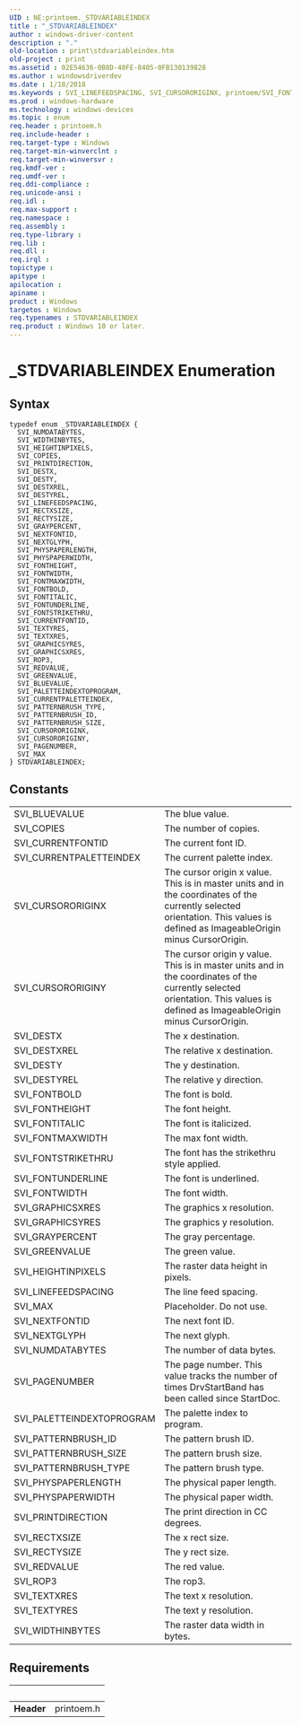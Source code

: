 ```yaml
---
UID : NE:printoem._STDVARIABLEINDEX
title : "_STDVARIABLEINDEX"
author : windows-driver-content
description : "."
old-location : print\stdvariableindex.htm
old-project : print
ms.assetid : 02E54636-0B8D-40FE-8405-0FB130139828
ms.author : windowsdriverdev
ms.date : 1/18/2018
ms.keywords : SVI_LINEFEEDSPACING, SVI_CURSORORIGINX, printoem/SVI_FONTITALIC, SVI_FONTITALIC, printoem/SVI_DESTYREL, SVI_PAGENUMBER, SVI_CURRENTPALETTEINDEX, SVI_REDVALUE, printoem/SVI_PATTERNBRUSH_TYPE, SVI_FONTUNDERLINE, printoem/SVI_PHYSPAPERWIDTH, SVI_FONTBOLD, printoem/SVI_PATTERNBRUSH_ID, printoem/SVI_CURSORORIGINX, printoem/SVI_REDVALUE, SVI_TEXTYRES, SVI_PATTERNBRUSH_ID, printoem/SVI_FONTWIDTH, printoem/SVI_TEXTXRES, printoem/SVI_NEXTFONTID, SVI_TEXTXRES, SVI_GRAPHICSYRES, SVI_FONTMAXWIDTH, SVI_COPIES, SVI_ROP3, SVI_PATTERNBRUSH_TYPE, printoem/SVI_GRAPHICSXRES, SVI_CURSORORIGINY, printoem/SVI_GRAPHICSYRES, printoem/SVI_FONTHEIGHT, printoem/SVI_WIDTHINBYTES, SVI_DESTX, printoem/SVI_PRINTDIRECTION, printoem/SVI_FONTBOLD, SVI_PALETTEINDEXTOPROGRAM, SVI_PHYSPAPERWIDTH, SVI_NEXTGLYPH, SVI_RECTXSIZE, SVI_MAX, SVI_PHYSPAPERLENGTH, printoem/SVI_CURRENTPALETTEINDEX, printoem/SVI_GRAYPERCENT, printoem/SVI_FONTMAXWIDTH, SVI_FONTWIDTH, printoem/SVI_FONTSTRIKETHRU, SVI_RECTYSIZE, print.stdvariableindex, printoem/SVI_LINEFEEDSPACING, SVI_PRINTDIRECTION, printoem/SVI_NUMDATABYTES, printoem/SVI_PALETTEINDEXTOPROGRAM, printoem/SVI_CURSORORIGINY, printoem/SVI_MAX, SVI_DESTY, SVI_DESTYREL, printoem/SVI_ROP3, STDVARIABLEINDEX enumeration [Print Devices], printoem/SVI_DESTY, printoem/STDVARIABLEINDEX, _STDVARIABLEINDEX, SVI_BLUEVALUE, printoem/SVI_PATTERNBRUSH_SIZE, SVI_CURRENTFONTID, SVI_FONTSTRIKETHRU, printoem/SVI_DESTXREL, SVI_WIDTHINBYTES, printoem/SVI_RECTYSIZE, SVI_GRAYPERCENT, SVI_FONTHEIGHT, SVI_PATTERNBRUSH_SIZE, SVI_GRAPHICSXRES, printoem/SVI_RECTXSIZE, SVI_HEIGHTINPIXELS, SVI_NEXTFONTID, printoem/SVI_BLUEVALUE, printoem/SVI_PHYSPAPERLENGTH, printoem/SVI_COPIES, printoem/SVI_NEXTGLYPH, printoem/SVI_HEIGHTINPIXELS, printoem/SVI_DESTX, printoem/SVI_TEXTYRES, printoem/SVI_GREENVALUE, printoem/SVI_PAGENUMBER, SVI_DESTXREL, STDVARIABLEINDEX, printoem/SVI_CURRENTFONTID, SVI_GREENVALUE, printoem/SVI_FONTUNDERLINE, SVI_NUMDATABYTES
ms.prod : windows-hardware
ms.technology : windows-devices
ms.topic : enum
req.header : printoem.h
req.include-header : 
req.target-type : Windows
req.target-min-winverclnt : 
req.target-min-winversvr : 
req.kmdf-ver : 
req.umdf-ver : 
req.ddi-compliance : 
req.unicode-ansi : 
req.idl : 
req.max-support : 
req.namespace : 
req.assembly : 
req.type-library : 
req.lib : 
req.dll : 
req.irql : 
topictype : 
apitype : 
apilocation : 
apiname : 
product : Windows
targetos : Windows
req.typenames : STDVARIABLEINDEX
req.product : Windows 10 or later.
---
```


# _STDVARIABLEINDEX Enumeration


## Syntax
````
typedef enum _STDVARIABLEINDEX { 
  SVI_NUMDATABYTES,
  SVI_WIDTHINBYTES,
  SVI_HEIGHTINPIXELS,
  SVI_COPIES,
  SVI_PRINTDIRECTION,
  SVI_DESTX,
  SVI_DESTY,
  SVI_DESTXREL,
  SVI_DESTYREL,
  SVI_LINEFEEDSPACING,
  SVI_RECTXSIZE,
  SVI_RECTYSIZE,
  SVI_GRAYPERCENT,
  SVI_NEXTFONTID,
  SVI_NEXTGLYPH,
  SVI_PHYSPAPERLENGTH,
  SVI_PHYSPAPERWIDTH,
  SVI_FONTHEIGHT,
  SVI_FONTWIDTH,
  SVI_FONTMAXWIDTH,
  SVI_FONTBOLD,
  SVI_FONTITALIC,
  SVI_FONTUNDERLINE,
  SVI_FONTSTRIKETHRU,
  SVI_CURRENTFONTID,
  SVI_TEXTYRES,
  SVI_TEXTXRES,
  SVI_GRAPHICSYRES,
  SVI_GRAPHICSXRES,
  SVI_ROP3,
  SVI_REDVALUE,
  SVI_GREENVALUE,
  SVI_BLUEVALUE,
  SVI_PALETTEINDEXTOPROGRAM,
  SVI_CURRENTPALETTEINDEX,
  SVI_PATTERNBRUSH_TYPE,
  SVI_PATTERNBRUSH_ID,
  SVI_PATTERNBRUSH_SIZE,
  SVI_CURSORORIGINX,
  SVI_CURSORORIGINY,
  SVI_PAGENUMBER,
  SVI_MAX
} STDVARIABLEINDEX;
````

## Constants

<table>

<tr>
<td>SVI_BLUEVALUE</td>
<td>The blue value.</td>
</tr>

<tr>
<td>SVI_COPIES</td>
<td>The number of copies.</td>
</tr>

<tr>
<td>SVI_CURRENTFONTID</td>
<td>The current font ID.</td>
</tr>

<tr>
<td>SVI_CURRENTPALETTEINDEX</td>
<td>The current palette index.</td>
</tr>

<tr>
<td>SVI_CURSORORIGINX</td>
<td>The cursor origin x value. This is in master units and in the coordinates of the currently selected orientation. This values is defined as ImageableOrigin minus CursorOrigin.</td>
</tr>

<tr>
<td>SVI_CURSORORIGINY</td>
<td>The cursor origin y value. This is in master units and in the coordinates of the currently selected orientation. This values is defined as ImageableOrigin minus CursorOrigin.</td>
</tr>

<tr>
<td>SVI_DESTX</td>
<td>The x destination.</td>
</tr>

<tr>
<td>SVI_DESTXREL</td>
<td>The relative x destination.</td>
</tr>

<tr>
<td>SVI_DESTY</td>
<td>The y destination.</td>
</tr>

<tr>
<td>SVI_DESTYREL</td>
<td>The relative y direction.</td>
</tr>

<tr>
<td>SVI_FONTBOLD</td>
<td>The font is bold.</td>
</tr>

<tr>
<td>SVI_FONTHEIGHT</td>
<td>The font height.</td>
</tr>

<tr>
<td>SVI_FONTITALIC</td>
<td>The font is italicized.</td>
</tr>

<tr>
<td>SVI_FONTMAXWIDTH</td>
<td>The max font width.</td>
</tr>

<tr>
<td>SVI_FONTSTRIKETHRU</td>
<td>The font has the strikethru style applied.</td>
</tr>

<tr>
<td>SVI_FONTUNDERLINE</td>
<td>The font is underlined.</td>
</tr>

<tr>
<td>SVI_FONTWIDTH</td>
<td>The font width.</td>
</tr>

<tr>
<td>SVI_GRAPHICSXRES</td>
<td>The graphics x resolution.</td>
</tr>

<tr>
<td>SVI_GRAPHICSYRES</td>
<td>The graphics y resolution.</td>
</tr>

<tr>
<td>SVI_GRAYPERCENT</td>
<td>The gray percentage.</td>
</tr>

<tr>
<td>SVI_GREENVALUE</td>
<td>The green value.</td>
</tr>

<tr>
<td>SVI_HEIGHTINPIXELS</td>
<td>The raster data height in pixels.</td>
</tr>

<tr>
<td>SVI_LINEFEEDSPACING</td>
<td>The line feed spacing.</td>
</tr>

<tr>
<td>SVI_MAX</td>
<td>Placeholder. Do not use.</td>
</tr>

<tr>
<td>SVI_NEXTFONTID</td>
<td>The next font ID.</td>
</tr>

<tr>
<td>SVI_NEXTGLYPH</td>
<td>The next glyph.</td>
</tr>

<tr>
<td>SVI_NUMDATABYTES</td>
<td>The number of data bytes.</td>
</tr>

<tr>
<td>SVI_PAGENUMBER</td>
<td>The page number. This value tracks the number of times DrvStartBand has been called since StartDoc.</td>
</tr>

<tr>
<td>SVI_PALETTEINDEXTOPROGRAM</td>
<td>The palette index to program.</td>
</tr>

<tr>
<td>SVI_PATTERNBRUSH_ID</td>
<td>The pattern brush ID.</td>
</tr>

<tr>
<td>SVI_PATTERNBRUSH_SIZE</td>
<td>The pattern brush size.</td>
</tr>

<tr>
<td>SVI_PATTERNBRUSH_TYPE</td>
<td>The pattern brush type.</td>
</tr>

<tr>
<td>SVI_PHYSPAPERLENGTH</td>
<td>The physical paper length.</td>
</tr>

<tr>
<td>SVI_PHYSPAPERWIDTH</td>
<td>The physical paper width.</td>
</tr>

<tr>
<td>SVI_PRINTDIRECTION</td>
<td>The print direction in CC degrees.</td>
</tr>

<tr>
<td>SVI_RECTXSIZE</td>
<td>The x rect size.</td>
</tr>

<tr>
<td>SVI_RECTYSIZE</td>
<td>The y rect size.</td>
</tr>

<tr>
<td>SVI_REDVALUE</td>
<td>The red value.</td>
</tr>

<tr>
<td>SVI_ROP3</td>
<td>The rop3.</td>
</tr>

<tr>
<td>SVI_TEXTXRES</td>
<td>The text x resolution.</td>
</tr>

<tr>
<td>SVI_TEXTYRES</td>
<td>The text y resolution.</td>
</tr>

<tr>
<td>SVI_WIDTHINBYTES</td>
<td>The raster data width in bytes.</td>
</tr>
</table>


## Requirements
| &nbsp; | &nbsp; |
| ---- |:---- |
| **Header** | printoem.h |